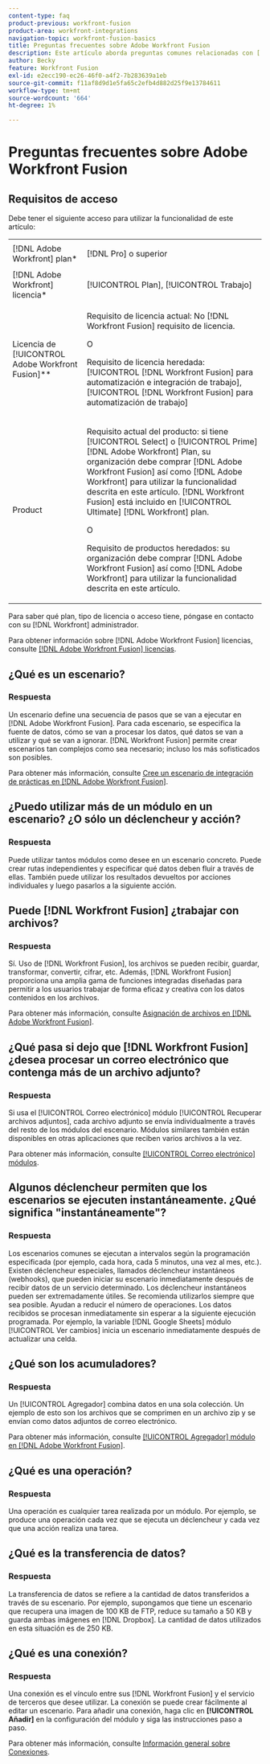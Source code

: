 ```yaml
---
content-type: faq
product-previous: workfront-fusion
product-area: workfront-integrations
navigation-topic: workfront-fusion-basics
title: Preguntas frecuentes sobre Adobe Workfront Fusion
description: Este artículo aborda preguntas comunes relacionadas con [!DNL Adobe Workfront Fusion], incluida información sobre los objetos que se utilizan normalmente en flujos de trabajo de Fusion
author: Becky
feature: Workfront Fusion
exl-id: e2ecc190-ec26-46f0-a4f2-7b283639a1eb
source-git-commit: f11af8d9d1e5fa65c2efb4d882d25f9e13784611
workflow-type: tm+mt
source-wordcount: '664'
ht-degree: 1%

---
```


# Preguntas frecuentes sobre Adobe Workfront Fusion

## Requisitos de acceso

Debe tener el siguiente acceso para utilizar la funcionalidad de este artículo:

<table style="table-layout:auto"> 
 <col> 
 <col> 
 <tbody> 
  <tr> 
    <td role="rowheader">[!DNL Adobe Workfront] plan*</td> 
   <td> <p>[!DNL Pro] o superior</p> </td> 
  </tr> 
  <tr data-mc-conditions=""> 
   <td role="rowheader">[!DNL Adobe Workfront] licencia*</td> 
   <td> <p>[!UICONTROL Plan], [!UICONTROL Trabajo]</p> </td> 
  </tr> 
  <tr> 
   <td role="rowheader">Licencia de [!UICONTROL Adobe Workfront Fusion]**</td> 
   <td>
   <p>Requisito de licencia actual: No [!DNL Workfront Fusion] requisito de licencia.</p>
   <p>O</p>
   <p>Requisito de licencia heredada: [!UICONTROL [!DNL Workfront Fusion] para automatización e integración de trabajo], [!UICONTROL [!DNL Workfront Fusion] para automatización de trabajo]</p>
   </td> 
  </tr> 
  <tr> 
   <td role="rowheader">Product</td> 
   <td>
   <p>Requisito actual del producto: si tiene [!UICONTROL Select] o [!UICONTROL Prime] [!DNL Adobe Workfront] Plan, su organización debe comprar [!DNL Adobe Workfront Fusion] así como [!DNL Adobe Workfront] para utilizar la funcionalidad descrita en este artículo. [!DNL Workfront Fusion] está incluido en [!UICONTROL Ultimate] [!DNL Workfront] plan.</p>
   <p>O</p>
   <p>Requisito de productos heredados: su organización debe comprar [!DNL Adobe Workfront Fusion] así como [!DNL Adobe Workfront] para utilizar la funcionalidad descrita en este artículo.</p>
   </td> 
  </tr> 
 </tbody> 
</table>

Para saber qué plan, tipo de licencia o acceso tiene, póngase en contacto con su [!DNL Workfront] administrador.

Para obtener información sobre [!DNL Adobe Workfront Fusion] licencias, consulte [[!DNL Adobe Workfront Fusion] licencias](../../workfront-fusion/get-started/license-automation-vs-integration.md).

## ¿Qué es un escenario?

### Respuesta

Un escenario define una secuencia de pasos que se van a ejecutar en [!DNL Adobe Workfront Fusion]. Para cada escenario, se especifica la fuente de datos, cómo se van a procesar los datos, qué datos se van a utilizar y qué se van a ignorar. [!DNL Workfront Fusion] permite crear escenarios tan complejos como sea necesario; incluso los más sofisticados son posibles.

Para obtener más información, consulte [Cree un escenario de integración de prácticas en [!DNL Adobe Workfront Fusion]](../../workfront-fusion/get-started/create-a-practice-scenario.md).

## ¿Puedo utilizar más de un módulo en un escenario? ¿O sólo un déclencheur y acción?

### Respuesta

Puede utilizar tantos módulos como desee en un escenario concreto. Puede crear rutas independientes y especificar qué datos deben fluir a través de ellas. También puede utilizar los resultados devueltos por acciones individuales y luego pasarlos a la siguiente acción.

## Puede [!DNL Workfront Fusion] ¿trabajar con archivos?

### Respuesta

Sí. Uso de [!DNL Workfront Fusion], los archivos se pueden recibir, guardar, transformar, convertir, cifrar, etc. Además, [!DNL Workfront Fusion] proporciona una amplia gama de funciones integradas diseñadas para permitir a los usuarios trabajar de forma eficaz y creativa con los datos contenidos en los archivos.

Para obtener más información, consulte [Asignación de archivos en [!DNL Adobe Workfront Fusion]](../../workfront-fusion/mapping/about-mapping-files.md).

## ¿Qué pasa si dejo que [!DNL Workfront Fusion] ¿desea procesar un correo electrónico que contenga más de un archivo adjunto?

### Respuesta

Si usa el [!UICONTROL Correo electrónico] módulo [!UICONTROL Recuperar archivos adjuntos], cada archivo adjunto se envía individualmente a través del resto de los módulos del escenario. Módulos similares también están disponibles en otras aplicaciones que reciben varios archivos a la vez.

Para obtener más información, consulte [[!UICONTROL Correo electrónico] módulos](../../workfront-fusion/apps-and-their-modules/email-modules.md).

## Algunos déclencheur permiten que los escenarios se ejecuten instantáneamente. ¿Qué significa &quot;instantáneamente&quot;?

### Respuesta

Los escenarios comunes se ejecutan a intervalos según la programación especificada (por ejemplo, cada hora, cada 5 minutos, una vez al mes, etc.). Existen déclencheur especiales, llamados déclencheur instantáneos (webhooks), que pueden iniciar su escenario inmediatamente después de recibir datos de un servicio determinado. Los déclencheur instantáneos pueden ser extremadamente útiles. Se recomienda utilizarlos siempre que sea posible. Ayudan a reducir el número de operaciones. Los datos recibidos se procesan inmediatamente sin esperar a la siguiente ejecución programada. Por ejemplo, la variable [!DNL Google Sheets] módulo [!UICONTROL Ver cambios] inicia un escenario inmediatamente después de actualizar una celda.

## ¿Qué son los acumuladores?

### Respuesta

Un [!UICONTROL Agregador] combina datos en una sola colección. Un ejemplo de esto son los archivos que se comprimen en un archivo zip y se envían como datos adjuntos de correo electrónico.

Para obtener más información, consulte [[!UICONTROL Agregador] módulo en [!DNL Adobe Workfront Fusion]](../../workfront-fusion/modules/aggregator-module.md).

## ¿Qué es una operación?

### Respuesta

Una operación es cualquier tarea realizada por un módulo. Por ejemplo, se produce una operación cada vez que se ejecuta un déclencheur y cada vez que una acción realiza una tarea.

## ¿Qué es la transferencia de datos?

### Respuesta

La transferencia de datos se refiere a la cantidad de datos transferidos a través de su escenario. Por ejemplo, supongamos que tiene un escenario que recupera una imagen de 100 KB de FTP, reduce su tamaño a 50 KB y guarda ambas imágenes en [!DNL Dropbox]. La cantidad de datos utilizados en esta situación es de 250 KB.

## ¿Qué es una conexión?

### Respuesta

Una conexión es el vínculo entre sus [!DNL Workfront Fusion] y el servicio de terceros que desee utilizar. La conexión se puede crear fácilmente al editar un escenario. Para añadir una conexión, haga clic en **[!UICONTROL Añadir]** en la configuración del módulo y siga las instrucciones paso a paso.

Para obtener más información, consulte [Información general sobre Conexiones](../../workfront-fusion/connections/about-connecting-wf-fusion-to-app-or-service.md).
